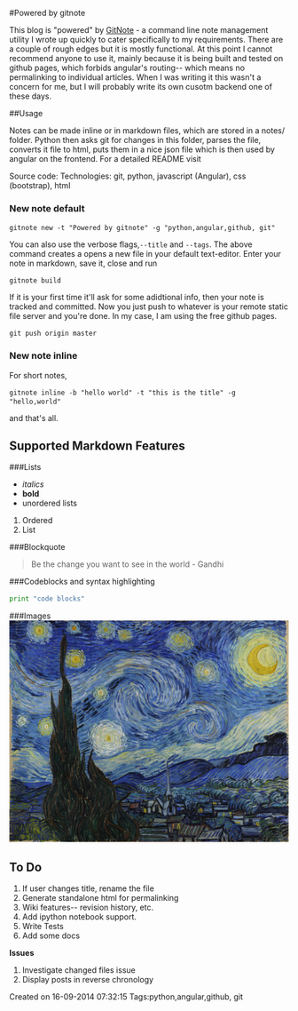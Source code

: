 #Powered by gitnote

This blog is "powered" by [GitNote](lekhakpadmanabh.github.io) - a command line note management utility I wrote up quickly to cater specifically to my requirements. There are a couple of rough edges but it is mostly functional. At this point I cannot recommend anyone to use it, mainly because it is being built and tested on github pages, which forbids angular's routing-- which means no permalinking to individual articles. When I was writing it this wasn't a concern for me, but I will probably write its own cusotm backend one of these days.

##Usage

Notes can be made inline or in markdown files, which are stored in a notes/ folder. Python then asks git for changes in this folder, parses the file, converts it file to html, puts them in a nice json file which is then used by angular on the frontend. For a detailed README visit 

Source code: 
Technologies: git, python, javascript (Angular), css (bootstrap), html

### New note default

```
gitnote new -t "Powered by gitnote" -g "python,angular,github, git"

```

You can also use the verbose flags,`--title` and  `--tags`. The above command creates a opens a new file in your default text-editor. Enter your note in markdown, save it, close and run 

```
gitnote build
```

If it is your first time it'll ask for some adidtional info, then your note is tracked and committed. Now you just push to whatever is your remote static file server and you're done. In my case, I am using the free github pages.

```
git push origin master
```

### New note inline

For short notes, 

```
gitnote inline -b "hello world" -t "this is the title" -g "hello,world"
```

and that's all.






## Supported Markdown Features

###Lists

* *italics*
* __bold__
* unordered lists

1. Ordered
2. List

###Blockquote

>Be the change you want to see in the world - Gandhi


###Codeblocks and syntax highlighting

```python
print "code blocks"
```

###Images
![Starry Skies](images/vangogh.jpg)

## To Do

1. If user changes title, rename the file
2. Generate standalone html for permalinking
3. Wiki features-- revision history, etc.
4. Add ipython notebook support.
5. Write Tests
6. Add some docs

__Issues__

1. Investigate changed files issue
2. Display posts in reverse chronology



Created on 16-09-2014 07:32:15
Tags:python,angular,github, git
